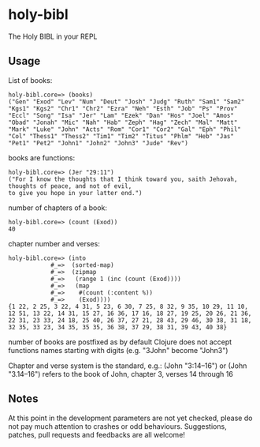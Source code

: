 # holy-bibl
The Holy BIBL in your REPL

## Usage
List of books:
```
holy-bibl.core=> (books)
("Gen" "Exod" "Lev" "Num" "Deut" "Josh" "Judg" "Ruth" "Sam1" "Sam2" "Kgs1" "Kgs2" "Chr1" "Chr2" "Ezra" "Neh" "Esth" "Job" "Ps" "Prov" "Eccl" "Song" "Isa" "Jer" "Lam" "Ezek" "Dan" "Hos" "Joel" "Amos" "Obad" "Jonah" "Mic" "Nah" "Hab" "Zeph" "Hag" "Zech" "Mal" "Matt" "Mark" "Luke" "John" "Acts" "Rom" "Cor1" "Cor2" "Gal" "Eph" "Phil" "Col" "Thess1" "Thess2" "Tim1" "Tim2" "Titus" "Phlm" "Heb" "Jas" "Pet1" "Pet2" "John1" "John2" "John3" "Jude" "Rev")
```
books are functions:
```
holy-bibl.core=> (Jer "29:11")
("For I know the thoughts that I think toward you, saith Jehovah, thoughts of peace, and not of evil,
to give you hope in your latter end.")
```
number of chapters of a book:
```
holy-bibl.core=> (count (Exod))
40
```
chapter number and verses:
```
holy-bibl.core=> (into
            #_=>  (sorted-map)
            #_=>  (zipmap
            #_=>   (range 1 (inc (count (Exod))))
            #_=>   (map
            #_=>    #(count (:content %))
            #_=>    (Exod))))
{1 22, 2 25, 3 22, 4 31, 5 23, 6 30, 7 25, 8 32, 9 35, 10 29, 11 10, 12 51, 13 22, 14 31, 15 27, 16 36, 17 16, 18 27, 19 25, 20 26, 21 36, 22 31, 23 33, 24 18, 25 40, 26 37, 27 21, 28 43, 29 46, 30 38, 31 18, 32 35, 33 23, 34 35, 35 35, 36 38, 37 29, 38 31, 39 43, 40 38}
```
number of books are postfixed as by default Clojure does not accept functions names starting with digits (e.g. "3John" become "John3")

Chapter and verse system is the standard, e.g.: (John "3:14–16") or (John "3.14–16") refers to the book of John, chapter 3, verses 14 through 16

## Notes
At this point in the development parameters are not yet checked, please do not pay much attention to crashes or odd behaviours.
Suggestions, patches, pull requests and feedbacks are all welcome!

